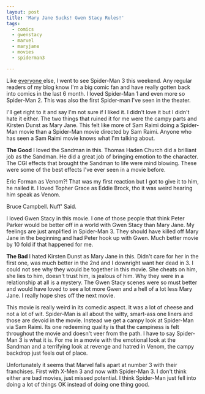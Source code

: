 ```yaml
---
layout: post
title: 'Mary Jane Sucks! Gwen Stacy Rules!'
tags:
  - comics
  - gwenstacy
  - marvel
  - maryjane
  - movies
  - spiderman3

---
```


Like <a href="http://www.boxofficemojo.com/alltime/weekends/#" target="_blank">everyone </a>else, I went to see Spider-Man 3 this weekend. Any regular readers of my blog know I'm a big comic fan and have really gotten back into comics in the last 6 month. I loved Spider-Man 1 and even more so Spider-Man 2. This was also the first Spider-man I've seen in the theater.

I'll get right to it and say I'm not sure if I liked it. I didn't love it but I didn't hate it either.  The two things that ruined it for me were the campy parts and Kirsten Dunst as Mary Jane.  This felt like more of Sam Raimi doing a Spider-Man movie than a Spider-Man movie directed by Sam Raimi. Anyone who has seen a Sam Raimi movie knows what I'm talking about.

<strong>The Good</strong>
I loved the Sandman in this. Thomas Haden Church did a brilliant job as the Sandman. He did a great job of bringing emotion to the character.  The CGI effects that brought the Sandman to life were mind blowing. These were some of the best effects I've ever seen in a movie before.

Eric Forman as Venom?! That was my first reaction but I got to give it to him, he nailed it. I loved Topher Grace as  Eddie Brock, tho it was weird hearing him speak as Venom.

Bruce Campbell. Nuff' Said.

I loved Gwen Stacy in this movie. I one of those people that think Peter Parker would be better off in a world with Gwen Stacy than Mary Jane. My feelings are just amplified in Spider-Man 3. They should have killed off Mary Jane in the beginning and had Peter hook up with Gwen. Much better movie by 10 fold if that happened for me.

<strong>The Bad
</strong>I hated Kirsten Dunst as Mary Jane in this. Didn't care for her in the first one, was much better in the 2nd and I downright want her dead in 3. I could not see why they would be together in this movie. She cheats on him, she lies to him, doesn't trust him, is jealous of him. Why they were in a relationship at all is a mystery. The Gwen Stacy scenes were so must better and would have loved to see a lot more Gwen and a hell of a lot less Mary Jane. I really hope shes off the next movie.

This movie is really weird in its comedic aspect. It was a lot of cheese and not a lot of wit. Spider-Man is all about the witty, smart-ass one liners and those are devoid in the movie. Instead we get a campy look at Spider-Man via Sam Raimi. Its one redeeming quality is that the campiness is felt throughout the movie and doesn't veer from the path. I have to say Spider-Man 3 is what it is. For me in a movie with the emotional look at the Sandman and a terrifying look at revenge and hatred in Venom, the campy backdrop just feels out of place.

Unfortunately it seems that Marvel falls apart at number 3 with their franchises. First with X-Men 3 and now with Spider-Man 3. I don't think either are bad movies, just missed potential. I think Spider-Man just fell into doing a lot of things OK instead of doing one thing good.

<!-- technorati tags start -->
<!-- technorati tags end -->
